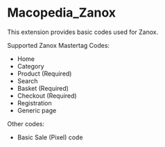 # Macopedia_Zanox

This extension provides basic codes used for Zanox.

Supported Zanox Mastertag Codes:

- Home
- Category
- Product (Required)
- Search
- Basket (Required)
- Checkout (Required)
- Registration
- Generic page

Other codes:

- Basic Sale (Pixel) code

